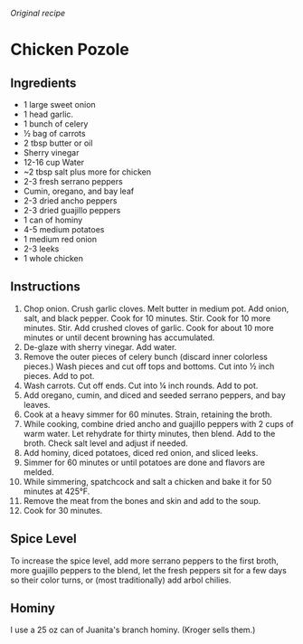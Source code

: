 *Original recipe*

# Chicken Pozole

## Ingredients
 - 1 large sweet onion
 - 1 head garlic.
 - 1 bunch of celery
 - ½ bag of carrots
 - 2 tbsp butter or oil
 - Sherry vinegar
 - 12-16 cup Water
 - ~2 tbsp salt plus more for chicken
 - 2-3 fresh serrano peppers
 - Cumin, oregano, and bay leaf
 - 2-3 dried ancho peppers
 - 2-3 dried guajillo peppers
 - 1 can of hominy
 - 4-5 medium potatoes
 - 1 medium red onion
 - 2-3 leeks
 - 1 whole chicken

## Instructions

 1. Chop onion. Crush garlic cloves. Melt butter in medium pot. Add onion, salt, and black pepper. Cook for 10 minutes. Stir. Cook for 10 more minutes. Stir. Add crushed cloves of garlic. Cook for about 10 more minutes or until decent browning has accumulated.
 2. De-glaze with sherry vinegar. Add water.
 3. Remove the outer pieces of celery bunch (discard inner colorless pieces.) Wash pieces and cut off tops and bottoms. Cut into ½ inch pieces. Add to pot.
 4. Wash carrots. Cut off ends. Cut into ¼ inch rounds. Add to pot.
 5. Add oregano, cumin, and diced and seeded serrano peppers, and bay leaves.
 6. Cook at a heavy simmer for 60 minutes. Strain, retaining the broth.
 7. While cooking, combine dried ancho and guajillo peppers with 2 cups of warm water. Let rehydrate for thirty minutes, then blend. Add to the broth. Check salt level and adjust if needed.
 8. Add hominy, diced potatoes, diced red onion, and sliced leeks.
 9. Simmer for 60 minutes or until potatoes are done and flavors are melded.
 10. While simmering, spatchcock and salt a chicken and bake it for 50 minutes at 425°F.
 11. Remove the meat from the bones and skin and add to the soup.
 12. Cook for 30 minutes.

## Spice Level

To increase the spice level, add more serrano peppers to the first broth, more guajillo peppers to the blend, let the fresh peppers sit for a few days so their color turns, or (most traditionally) add arbol chilies.

## Hominy

I use a 25 oz can of Juanita's branch hominy. (Kroger sells them.)
